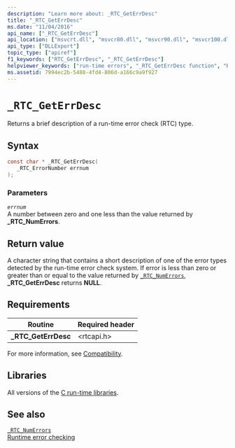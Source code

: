 ```yaml
---
description: "Learn more about: _RTC_GetErrDesc"
title: "_RTC_GetErrDesc"
ms.date: "11/04/2016"
api_name: ["_RTC_GetErrDesc"]
api_location: ["msvcrt.dll", "msvcr80.dll", "msvcr90.dll", "msvcr100.dll", "msvcr100_clr0400.dll", "msvcr110.dll", "msvcr110_clr0400.dll", "msvcr120.dll", "msvcr120_clr0400.dll", "ucrtbase.dll"]
api_type: ["DLLExport"]
topic_type: ["apiref"]
f1_keywords: ["RTC_GetErrDesc", "_RTC_GetErrDesc"]
helpviewer_keywords: ["run-time errors", "_RTC_GetErrDesc function", "RTC_GetErrDesc function"]
ms.assetid: 7994ec2b-5488-4fd4-806d-a166c9a9f927
---
```

# `_RTC_GetErrDesc`

Returns a brief description of a run-time error check (RTC) type.

## Syntax

```C
const char * _RTC_GetErrDesc(
   _RTC_ErrorNumber errnum
);
```

### Parameters

*`errnum`*\
A number between zero and one less than the value returned by **_RTC_NumErrors**.

## Return value

A character string that contains a short description of one of the error types detected by the run-time error check system. If error is less than zero or greater than or equal to the value returned by [`_RTC_NumErrors`](rtc-numerrors.md), **_RTC_GetErrDesc** returns **NULL**.

## Requirements

|Routine|Required header|
|-------------|---------------------|
|**_RTC_GetErrDesc**|\<rtcapi.h>|

For more information, see [Compatibility](../compatibility.md).

## Libraries

All versions of the [C run-time libraries](../crt-library-features.md).

## See also

[`_RTC_NumErrors`](rtc-numerrors.md)\
[Runtime error checking](../run-time-error-checking.md)
